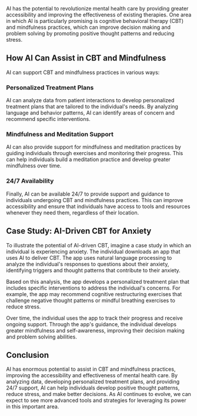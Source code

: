 
AI has the potential to revolutionize mental health care by providing greater accessibility and improving the effectiveness of existing therapies. One area in which AI is particularly promising is cognitive behavioral therapy (CBT) and mindfulness practices, which can improve decision making and problem solving by promoting positive thought patterns and reducing stress.

How AI Can Assist in CBT and Mindfulness
----------------------------------------

AI can support CBT and mindfulness practices in various ways:

### Personalized Treatment Plans

AI can analyze data from patient interactions to develop personalized treatment plans that are tailored to the individual's needs. By analyzing language and behavior patterns, AI can identify areas of concern and recommend specific interventions.

### Mindfulness and Meditation Support

AI can also provide support for mindfulness and meditation practices by guiding individuals through exercises and monitoring their progress. This can help individuals build a meditation practice and develop greater mindfulness over time.

### 24/7 Availability

Finally, AI can be available 24/7 to provide support and guidance to individuals undergoing CBT and mindfulness practices. This can improve accessibility and ensure that individuals have access to tools and resources whenever they need them, regardless of their location.

Case Study: AI-Driven CBT for Anxiety
-------------------------------------

To illustrate the potential of AI-driven CBT, imagine a case study in which an individual is experiencing anxiety. The individual downloads an app that uses AI to deliver CBT. The app uses natural language processing to analyze the individual's responses to questions about their anxiety, identifying triggers and thought patterns that contribute to their anxiety.

Based on this analysis, the app develops a personalized treatment plan that includes specific interventions to address the individual's concerns. For example, the app may recommend cognitive restructuring exercises that challenge negative thought patterns or mindful breathing exercises to reduce stress.

Over time, the individual uses the app to track their progress and receive ongoing support. Through the app's guidance, the individual develops greater mindfulness and self-awareness, improving their decision making and problem solving abilities.

Conclusion
----------

AI has enormous potential to assist in CBT and mindfulness practices, improving the accessibility and effectiveness of mental health care. By analyzing data, developing personalized treatment plans, and providing 24/7 support, AI can help individuals develop positive thought patterns, reduce stress, and make better decisions. As AI continues to evolve, we can expect to see more advanced tools and strategies for leveraging its power in this important area.

